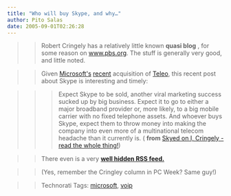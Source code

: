 ```yaml
---
title: "Who will buy Skype, and why…"
author: Pito Salas
date: 2005-09-01T02:26:28
---
```



>>

>> Robert Cringely has a relatively little known **quasi blog** , for some
reason on www.pbs.org. The stuff is generally very good, and little noted.

>>

>> Given [Microsoft's](<http://www.pcmag.com/article2/0,1895,1833440,00.asp>)
[recent](<http://gigaom.com/2005/06/28/microsoft-eyeing-teleo/>) acquisition
of [Teleo](<http://teleo.msn.com/>), this recent post about Skype is
interesting and timely:

>>

>>> Expect Skype to be sold, another viral marketing success sucked up by big
business. Expect it to go to either a major broadband provider or, more
likely, to a big mobile carrier with no fixed telephone assets. And whoever
buys Skype, expect them to throw money into making the company into even more
of a multinational telecom headache than it currently is. ( **from** [Skyed on
I, Cringely - read the whole
thing!](<http://www.pbs.org/cringely/pulpit/pulpit20050728.html>))

>>

>> There even is a very **[well hidden RSS
feed.](<http://www.pbs.org/cringely/pulpit/rss2.xml>)**

>>

>> (Yes, remember the Cringley column in PC Week? Same guy!)

>>

>> Technorati Tags: [microsoft](<http://www.technorati.com/tag/microsoft>),
[voip](<http://www.technorati.com/tag/voip>)


